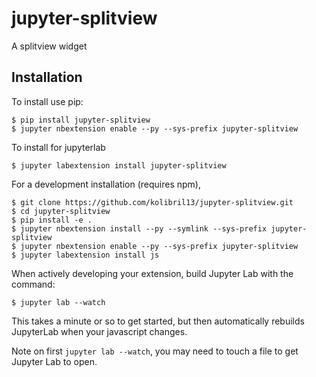 jupyter-splitview
===============================

A splitview widget

Installation
------------

To install use pip:

    $ pip install jupyter-splitview
    $ jupyter nbextension enable --py --sys-prefix jupyter-splitview

To install for jupyterlab

    $ jupyter labextension install jupyter-splitview

For a development installation (requires npm),

    $ git clone https://github.com/kolibril13/jupyter-splitview.git
    $ cd jupyter-splitview
    $ pip install -e .
    $ jupyter nbextension install --py --symlink --sys-prefix jupyter-splitview
    $ jupyter nbextension enable --py --sys-prefix jupyter-splitview
    $ jupyter labextension install js

When actively developing your extension, build Jupyter Lab with the command:

    $ jupyter lab --watch

This takes a minute or so to get started, but then automatically rebuilds JupyterLab when your javascript changes.

Note on first `jupyter lab --watch`, you may need to touch a file to get Jupyter Lab to open.

